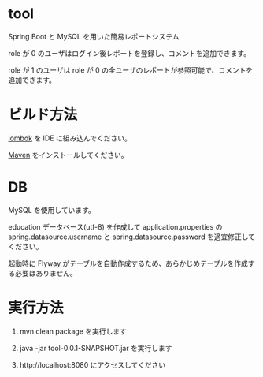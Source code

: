 # tool
Spring Boot と MySQL を用いた簡易レポートシステム

role が 0 のユーザはログイン後レポートを登録し、コメントを追加できます。

role が 1 のユーザは role が 0 の全ユーザのレポートが参照可能で、コメントを追加できます。


# ビルド方法

[lombok](https://projectlombok.org/download) を IDE に組み込んでください。

[Maven](https://maven.apache.org/download.cgi) をインストールしてください。


# DB
MySQL を使用しています。

education データベース(utf-8) を作成して application.properties の spring.datasource.username と spring.datasource.password を適宜修正してください。

起動時に Flyway がテーブルを自動作成するため、あらかじめテーブルを作成する必要はありません。


# 実行方法

1. mvn clean package を実行します

1. java -jar tool-0.0.1-SNAPSHOT.jar を実行します

1. http://localhost:8080 にアクセスしてください



